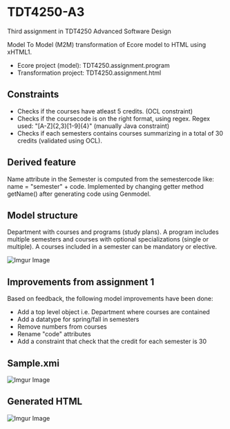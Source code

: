 # TDT4250-A3
Third assignment in TDT4250 Advanced Software Design

Model To Model (M2M) transformation of Ecore model to HTML using xHTML1.

* Ecore project (model): TDT4250.assignment.program
* Transformation project: TDT4250.assignment.html

Constraints
------
* Checks if the courses have atleast 5 credits. (OCL constraint)
* Checks if the coursecode is on the right format, using regex. Regex used: "[A-Z]{2,3}[1-9]{4}" (manually Java constraint)
* Checks if each semesters contains courses summarizing in a total of 30 credits (validated using OCL).

Derived feature
------
Name attribute in the Semester is computed from the semestercode like: name = "semester" + code.
Implemented by changing getter method getName() after generating code using Genmodel.

Model structure
------
Department with courses and programs (study plans). A program includes multiple semesters and courses with optional specializations (single or multiple). A courses included in a semester can be mandatory or elective.

![Imgur Image](https://i.imgur.com/9H9FvDd.png)


Improvements from assignment 1
------
Based on feedback, the following model improvements have been done:

* Add a top level object i.e. Department where courses are contained
* Add a datatype for spring/fall in semesters
* Remove numbers from courses
* Rename "code" attributes
* Add a constraint that check that the credit for each semester is 30

Sample.xmi
------
![Imgur Image](https://i.imgur.com/PpvA2Re.png)

Generated HTML
------
![Imgur Image](https://i.imgur.com/evy8A0B.png)
